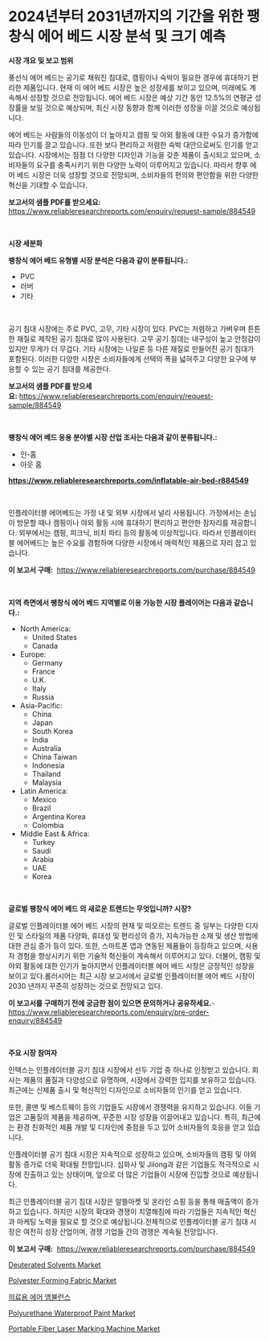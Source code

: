 <p><h1>2024년부터 2031년까지의 기간을 위한 팽창식 에어 베드 시장 분석 및 크기 예측</h1></p><p><strong>시장 개요 및 보고 범위</strong></p>
<p><p>풍선식 에어 베드는 공기로 채워진 침대로, 캠핑이나 숙박이 필요한 경우에 휴대하기 편리한 제품입니다. 현재 이 에어 베드 시장은 높은 성장세를 보이고 있으며, 미래에도 계속해서 성장할 것으로 전망됩니다. 에어 베드 시장은 예상 기간 동안 12.5%의 연평균 성장률을 보일 것으로 예상되며, 최신 시장 동향과 함께 이러한 성장을 이끌 것으로 예상됩니다. </p><p>에어 베드는 사람들의 이동성이 더 높아지고 캠핑 및 야외 활동에 대한 수요가 증가함에 따라 인기를 끌고 있습니다. 또한 보다 편리하고 저렴한 숙박 대안으로써도 인기를 얻고 있습니다. 시장에서는 점점 더 다양한 디자인과 기능을 갖춘 제품이 출시되고 있으며, 소비자들의 요구를 충족시키기 위한 다양한 노력이 이루어지고 있습니다. 따라서 향후 에어 베드 시장은 더욱 성장할 것으로 전망되며, 소비자들의 편의와 편안함을 위한 다양한 혁신을 기대할 수 있습니다.</p></p>
<p><strong>보고서의 샘플 PDF를 받으세요:</strong> <a href="https://www.reliableresearchreports.com/enquiry/request-sample/884549">https://www.reliableresearchreports.com/enquiry/request-sample/884549</a></p>
<p>&nbsp;</p>
<p><strong>시장 세분화</strong></p>
<p><strong>팽창식 에어 베드 유형별 시장 분석은 다음과 같이 분류됩니다.:</strong></p>
<p><ul><li>PVC</li><li>러버</li><li>기타</li></ul></p>
<p>&nbsp;</p>
<p><p>공기 침대 시장에는 주로 PVC, 고무, 기타 시장이 있다. PVC는 저렴하고 가벼우며 튼튼한 재질로 제작된 공기 침대로 많이 사용된다. 고무 공기 침대는 내구성이 높고 안정감이 있지만 무게가 더 무겁다. 기타 시장에는 나일론 등 다른 재질로 만들어진 공기 침대가 포함된다. 이러한 다양한 시장은 소비자들에게 선택의 폭을 넓혀주고 다양한 요구에 부응할 수 있는 공기 침대를 제공한다.</p></p>
<p><strong>보고서의 샘플 PDF를 받으세요:</strong>&nbsp;<a href="https://www.reliableresearchreports.com/enquiry/request-sample/884549">https://www.reliableresearchreports.com/enquiry/request-sample/884549</a></p>
<p>&nbsp;</p>
<p><strong> 팽창식 에어 베드 응용 분야별 시장 산업 조사는 다음과 같이 분류됩니다.:</strong></p>
<p><ul><li>인-홈</li><li>아웃 홈</li></ul></p>
<p><strong><a href="https://www.reliableresearchreports.com/inflatable-air-bed-r884549">https://www.reliableresearchreports.com/inflatable-air-bed-r884549</a></strong></p>
<p>&nbsp;</p>
<p><p>인플레이터블 에어베드는 가정 내 및 외부 시장에서 널리 사용됩니다. 가정에서는 손님이 방문할 때나 캠핑이나 야외 활동 시에 휴대하기 편리하고 편안한 잠자리를 제공합니다. 외부에서는 캠핑, 피크닉, 비치 파티 등의 활동에 이상적입니다. 따라서 인플레이터블 에어베드는 높은 수요를 경험하며 다양한 시장에서 매력적인 제품으로 자리 잡고 있습니다.</p></p>
<p><strong>이 보고서 구매:</strong>&nbsp; <a href="https://www.reliableresearchreports.com/purchase/884549">https://www.reliableresearchreports.com/purchase/884549</a></p>
<p>&nbsp;</p>
<p><strong>지역 측면에서 팽창식 에어 베드 지역별로 이용 가능한 시장 플레이어는 다음과 같습니다.:</strong></p>
<p><ul>
    <li>
        North America:
        <ul>
            <li>United States</li>
            <li>Canada</li>
        </ul>
    </li>
    <li>
        Europe:
        <ul>
            <li>Germany</li>
            <li>France</li>
            <li>U.K.</li>
            <li>Italy</li>
            <li>Russia</li>
        </ul>
    </li>
    <li>
        Asia-Pacific:
        <ul>
            <li>China</li>
            <li>Japan</li>
            <li>South Korea</li>
            <li>India</li>
            <li>Australia</li>
            <li>China Taiwan</li>
            <li>Indonesia</li>
            <li>Thailand</li>
            <li>Malaysia</li>
        </ul>
    </li>
    <li>
        Latin America:
        <ul>
            <li>Mexico</li>
            <li>Brazil</li>
            <li>Argentina Korea</li>
            <li>Colombia</li>
        </ul>
    </li>
    <li>
        Middle East & Africa:
        <ul>
            <li>Turkey</li>
            <li>Saudi</li>
            <li>Arabia</li>
            <li>UAE</li>
            <li>Korea</li>
        </ul>
    </li>
    </ul></p>
<p>&nbsp;</p>
<p><strong>글로벌 팽창식 에어 베드 의 새로운 트렌드는 무엇입니까? 시장?</strong></p>
<p><p>글로벌 인플레이터블 에어 베드 시장의 현재 및 떠오르는 트렌드 중 일부는 다양한 디자인 및 스타일의 제품 다양화, 휴대성 및 편리성의 증가, 지속가능한 소재 및 생산 방법에 대한 관심 증가 등이 있다. 또한, 스마트폰 앱과 연동된 제품들이 등장하고 있으며, 사용자 경험을 향상시키기 위한 기술적 혁신들이 계속해서 이루어지고 있다. 더불어, 캠핑 및 야외 활동에 대한 인기가 높아지면서 인플레이터블 에어 베드 시장은 긍정적인 성장을 보이고 있다.롤러시어는 최근 시장 보고서에서 글로벌 인플레이터블 에어 베드 시장이 2030 년까지 꾸준히 성장하는 것으로 전망되고 있다.</p></p>
<p><strong>이 보고서를 구매하기 전에 궁금한 점이 있으면 문의하거나 공유하세요.</strong>- <a href="https://www.reliableresearchreports.com/enquiry/pre-order-enquiry/884549">https://www.reliableresearchreports.com/enquiry/pre-order-enquiry/884549</a></p>
<p>&nbsp;</p>
<p><strong>주요 시장 참여자</strong></p>
<p><p>인텍스는 인플레이터블 공기 침대 시장에서 선두 기업 중 하나로 인정받고 있습니다. 회사는 제품의 품질과 다양성으로 유명하며, 시장에서 강력한 입지를 보유하고 있습니다. 최근에는 신제품 출시 및 혁신적인 디자인으로 소비자들의 인기를 얻고 있습니다.</p><p>또한, 콜맨 및 베스트웨이 등의 기업들도 시장에서 경쟁력을 유지하고 있습니다. 이들 기업은 고품질의 제품을 제공하며, 꾸준한 시장 성장을 이끌어내고 있습니다. 특히, 최근에는 환경 친화적인 제품 개발 및 디자인에 중점을 두고 있어 소비자들의 호응을 얻고 있습니다.</p><p>인플레이터블 공기 침대 시장은 지속적으로 성장하고 있으며, 소비자들의 캠핑 및 야외 활동 증가로 더욱 확대될 전망입니다. 심화사 및 Jilong과 같은 기업들도 적극적으로 시장에 진출하고 있는 상태이며, 앞으로 더 많은 기업들이 시장에 진입할 것으로 예상됩니다.</p><p>최근 인플레이터블 공기 침대 시장은 알뜰마켓 및 온라인 쇼핑 등을 통해 매출액이 증가하고 있습니다. 하지만 시장의 확대와 경쟁이 치열해짐에 따라 기업들은 지속적인 혁신과 마케팅 노력을 필요로 할 것으로 예상됩니다.전체적으로 인플레이터블 공기 침대 시장은 여전히 성장 산업이며, 경쟁 기업들 간의 경쟁은 계속될 전망입니다.</p></p>
<p><strong>이 보고서 구매:</strong>&nbsp;&nbsp;<a href="https://www.reliableresearchreports.com/purchase/884549">https://www.reliableresearchreports.com/purchase/884549</a></p>
<p><p><a href="https://www.linkedin.com/pulse/deuterated-solvents-market-size-growth-forecast-from-2024-bnrre?trackingId=5NKqSXA1vQ2bfjlVkaVv3Q%3D%3D">Deuterated Solvents Market</a></p><p><a href="https://issuu.com/reportprime-2/docs/polyester-forming-fabric-market-size-2030.pptx">Polyester Forming Fabric Market</a></p><p><a href="https://github.com/FelipeGrrady654556/Market-Research-Report-List-1/blob/main/955025727613.md">의료용 에어 앰뷸런스</a></p><p><a href="https://www.linkedin.com/pulse/polyurethane-waterproof-paint-market-size-furnishes-valuable-tws1e?trackingId=LGw9hA5zBFpmGCCrBhilUw%3D%3D">Polyurethane Waterproof Paint Market</a></p><p><a href="https://view.publitas.com/reportprime-1/portable-fiber-laser-marking-machine-market-trends-and-market-analysis-forecasted-for-period-2024-2031/">Portable Fiber Laser Marking Machine Market</a></p></p>